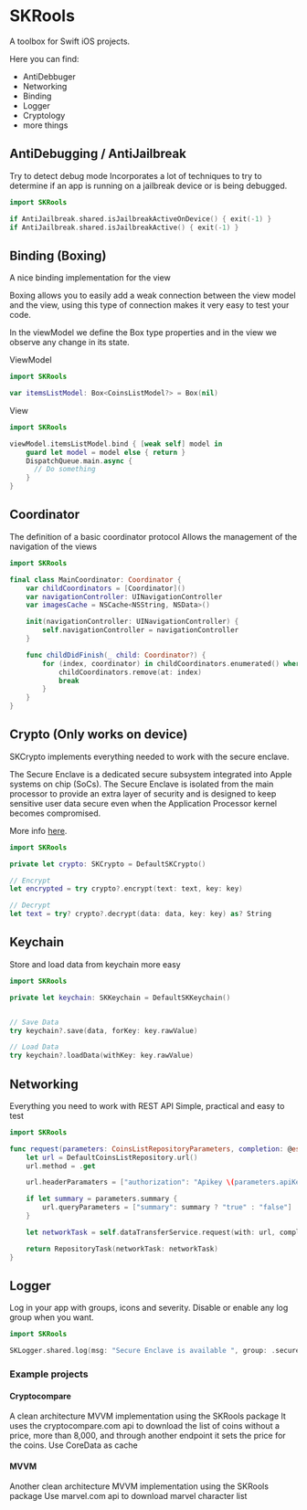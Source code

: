 # SKRools

A toolbox for Swift iOS projects.

Here you can find:
* AntiDebbuger
* Networking 
* Binding
* Logger
* Cryptology
* more things


## AntiDebugging / AntiJailbreak
Try to detect debug mode
Incorporates a lot of techniques to try to determine if an app is running on a jailbreak device or is being debugged.

```swift
import SKRools

if AntiJailbreak.shared.isJailbreakActiveOnDevice() { exit(-1) }
if AntiJailbreak.shared.isJailbreakActive() { exit(-1) }
```

## Binding (Boxing)
A nice binding implementation for the view

Boxing allows you to easily add a weak connection between the view model and the view, using this type of connection makes it very easy to test your code.

In the viewModel we define the Box type properties and in the view we observe any change in its state.


ViewModel   
```swift
import SKRools

var itemsListModel: Box<CoinsListModel?> = Box(nil)
```

View   
```swift
import SKRools

viewModel.itemsListModel.bind { [weak self] model in
    guard let model = model else { return }
    DispatchQueue.main.async {
      // Do something 
    }
}
```


## Coordinator
The definition of a basic coordinator protocol
Allows the management of the navigation of the views


```swift
import SKRools

final class MainCoordinator: Coordinator {
    var childCoordinators = [Coordinator]()
    var navigationController: UINavigationController
    var imagesCache = NSCache<NSString, NSData>()

    init(navigationController: UINavigationController) {
        self.navigationController = navigationController
    }

    func childDidFinish(_ child: Coordinator?) {
        for (index, coordinator) in childCoordinators.enumerated() where coordinator === child {
            childCoordinators.remove(at: index)
            break
        }
    }
}
```


## Crypto (Only works on device)
SKCrypto implements everything needed to work with the secure enclave.

The Secure Enclave is a dedicated secure subsystem integrated into Apple systems on chip (SoCs). The Secure Enclave is isolated from the main processor to provide an extra layer of security and is designed to keep sensitive user data secure even when the Application Processor kernel becomes compromised.

More info [here](https://support.apple.com/en-gb/guide/security/sec59b0b31ff/web).

```swift
import SKRools

private let crypto: SKCrypto = DefaultSKCrypto()

// Encrypt
let encrypted = try crypto?.encrypt(text: text, key: key)

// Decrypt
let text = try? crypto?.decrypt(data: data, key: key) as? String
```


## Keychain
Store and load data from keychain more easy


```swift
import SKRools

private let keychain: SKKeychain = DefaultSKKeychain()


// Save Data
try keychain?.save(data, forKey: key.rawValue)

// Load Data
try keychain?.loadData(withKey: key.rawValue)
```



## Networking
Everything you need to work with REST API
Simple, practical and easy to test

```swift
import SKRools

func request(parameters: CoinsListRepositoryParameters, completion: @escaping (Result<CoinsListDecodable, DataTransferError>) -> Void) -> Cancellable? {
    let url = DefaultCoinsListRepository.url()
    url.method = .get

    url.headerParamaters = ["authorization": "Apikey \(parameters.apiKey)"]

    if let summary = parameters.summary {
        url.queryParameters = ["summary": summary ? "true" : "false"]
    }

    let networkTask = self.dataTransferService.request(with: url, completion: completion)

    return RepositoryTask(networkTask: networkTask)
}
```


## Logger

Log in your app with groups, icons and severity. Disable or enable any log group when you want.


```swift
import SKRools

SKLogger.shared.log(msg: "Secure Enclave is available ", group: .secureEnclave, severity: .info)
```


### Example projects

#### Cryptocompare
A clean architecture MVVM implementation using the SKRools package
It uses the cryptocompare.com api to download the list of coins without a price, more than 8,000, and through another endpoint it sets the price for the coins.
Use CoreData as cache

#### MVVM
Another clean architecture MVVM implementation using the SKRools package
Use marvel.com api to download marvel character list
